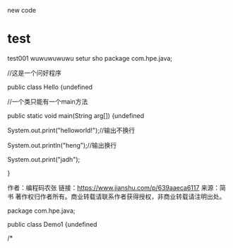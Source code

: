 new code

# test
test001
wuwuwuwuwu
setur
sho
package com.hpe.java;

//这是一个问好程序

public class Hello {undefined

//一个类只能有一个main方法

public static void main(String arg[]) {undefined

System.out.print("helloworld!");//输出不换行

System.out.println("heng");//输出换行

System.out.print("jadh");

}

作者：编程码农张
链接：https://www.jianshu.com/p/639aaeca6117
来源：简书
著作权归作者所有。商业转载请联系作者获得授权，非商业转载请注明出处。


package com.hpe.java;

public class Demo1 {undefined

/*
